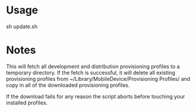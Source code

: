 # Usage

sh update.sh <Apple ID> <Password>

# Notes

This will fetch all development and distribution provisioning profiles to a temporary directory. If the fetch is successful, it will delete all existing provisioning profiles from ~/Library/MobileDevice/Provisioning Profiles/ and copy in all of the downloaded provisioning profiles.

If the download fails for any reason the script aborts before touching your installed profiles.
